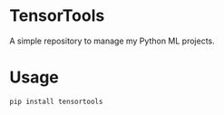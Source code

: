 # TensorTools
A simple repository to manage my Python ML projects.

# Usage
`pip install tensortools`
